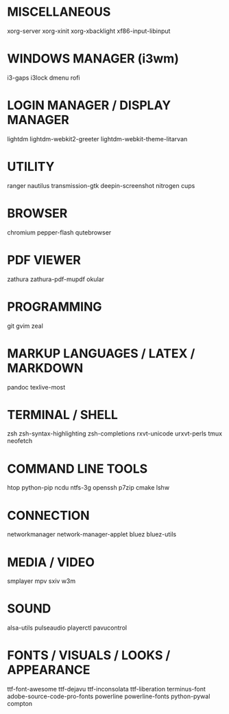# MISCELLANEOUS
xorg-server
xorg-xinit
xorg-xbacklight
xf86-input-libinput

# WINDOWS MANAGER (i3wm)
i3-gaps
i3lock
dmenu
rofi

# LOGIN MANAGER / DISPLAY MANAGER
lightdm
lightdm-webkit2-greeter
lightdm-webkit-theme-litarvan

# UTILITY
ranger
nautilus
transmission-gtk
deepin-screenshot
nitrogen
cups

# BROWSER
chromium
pepper-flash
qutebrowser

# PDF VIEWER
zathura
zathura-pdf-mupdf
okular

# PROGRAMMING
git
gvim
zeal

# MARKUP LANGUAGES / LATEX / MARKDOWN
pandoc
texlive-most

# TERMINAL / SHELL
zsh
zsh-syntax-highlighting
zsh-completions
rxvt-unicode
urxvt-perls
tmux
neofetch

# COMMAND LINE TOOLS
htop
python-pip
ncdu
ntfs-3g
openssh
p7zip
cmake
lshw

# CONNECTION
networkmanager
network-manager-applet
bluez
bluez-utils

# MEDIA / VIDEO
smplayer
mpv
sxiv
w3m

# SOUND
alsa-utils
pulseaudio
playerctl
pavucontrol

# FONTS / VISUALS / LOOKS / APPEARANCE
ttf-font-awesome
ttf-dejavu
ttf-inconsolata
ttf-liberation
terminus-font
adobe-source-code-pro-fonts
powerline
powerline-fonts
python-pywal
compton

